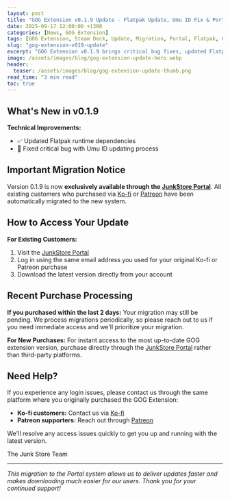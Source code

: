 ```yaml
---
layout: post
title: "GOG Extension v0.1.9 Update - Flatpak Update, Umu ID Fix & Portal Migration"
date: 2025-09-17 12:00:00 +1300
categories: [News, GOG Extension]
tags: [GOG Extension, Steam Deck, Update, Migration, Portal, Flatpak, Compatibility, Umu ID]
slug: "gog-extension-v019-update"
excerpt: "GOG Extension v0.1.9 brings critical bug fixes, updated Flatpak runtime dependencies, and streamlined Portal distribution for Steam Deck users."
image: /assets/images/blog/gog-extension-update-hero.webp
header:
  teaser: /assets/images/blog/gog-extension-update-thumb.png
read_time: "3 min read"
toc: true
---
```


## What's New in v0.1.9

**Technical Improvements:**
- ✅ Updated Flatpak runtime dependencies
- 🐛 Fixed critical bug with Umu ID updating process

## Important Migration Notice

Version 0.1.9 is now **exclusively available through the [JunkStore Portal](https://portal.junkstore.xyz/)**. All existing customers who purchased via [Ko-fi](https://ko-fi.com/junkstore) or [Patreon](https://www.patreon.com/junkstore) have been automatically migrated to the new system.

## How to Access Your Update

**For Existing Customers:**
1. Visit the [JunkStore Portal](https://portal.junkstore.xyz/)
2. Log in using the same email address you used for your original Ko-fi or Patreon purchase
3. Download the latest version directly from your account

## Recent Purchase Processing

**If you purchased within the last 2 days:** Your migration may still be pending. We process migrations periodically, so please reach out to us if you need immediate access and we'll prioritize your migration.

**For New Purchases:** For instant access to the most up-to-date GOG extension version, purchase directly through the [JunkStore Portal](https://portal.junkstore.xyz/) rather than third-party platforms.

## Need Help?

If you experience any login issues, please contact us through the same platform where you originally purchased the GOG Extension:
- **Ko-fi customers:** Contact us via [Ko-fi](https://ko-fi.com/junkstore)
- **Patreon supporters:** Reach out through [Patreon](https://www.patreon.com/junkstore)

We'll resolve any access issues quickly to get you up and running with the latest version.

The Junk Store Team

---

*This migration to the Portal system allows us to deliver updates faster and makes downloading much easier for our users. Thank you for your continued support!*